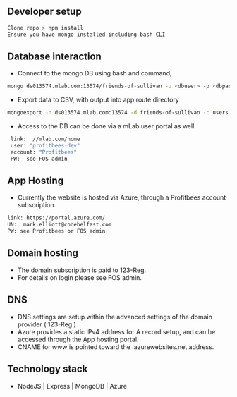 ## Developer setup

 ```bash
Clone repo > npm install 
Ensure you have mongo installed including bash CLI
```

## Database interaction

 - Connect to the mongo DB using bash and command;

 ```bash
mongo ds013574.mlab.com:13574/friends-of-sullivan -u <dbuser> -p <dbpassword>
```

 - Export data to CSV, with output into app route directory
 
 ```bash
mongoexport -h ds013574.mlab.com:13574 -d friends-of-sullivan -c users -u master-user -p xxx -o users.csv --csv -f name,fields[Name],fields[Email]
```

 - Access to the DB can be done via a mLab user portal as well.

 ```bash
  link:  //mlab.com/home
  user: "profitbees-dev"
  account: "Profitbees" 
  PW:  see FOS admin

 ````

 ## App Hosting

  - Currently the website is hosted via Azure, through a Profitbees account subscription.

 ```bash
 link: https://portal.azure.com/
 UN:  mark.elliott@codebelfast.com
 PW: see Profitbees or FOS admin
 ```

 ## Domain hosting

   - The domain subscription is paid to 123-Reg.
   - For details on login please see FOS admin.

 ## DNS 

  - DNS settings are setup within the advanced settings of the domain provider ( 123-Reg )
  - Azure provides a static IPv4 address for A record setup, and can be accessed through the App hosting portal.
  - CNAME for www is pointed toward the .azurewebsites.net address.

  ## Technology stack

   - NodeJS | Express | MongoDB | Azure